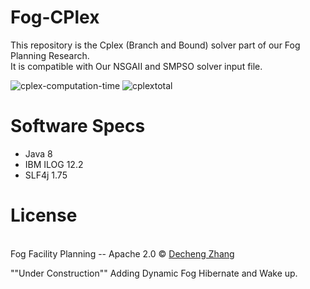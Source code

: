 # Fog-CPlex
This repository is the Cplex (Branch and Bound) solver part of our Fog Planning Research.
<br>
It is compatible with Our NSGAII and SMPSO solver input file.


![cplex-computation-time](https://user-images.githubusercontent.com/3119721/30969219-bef8e500-a42f-11e7-9f8c-f96c07564e3a.jpg)
![cplextotal](https://user-images.githubusercontent.com/3119721/30969223-c0360bdc-a42f-11e7-901f-e3cf1aecb277.jpg)

# Software Specs
* Java 8
* IBM ILOG 12.2
* SLF4j 1.75

# License
<br>Fog Facility Planning -- Apache 2.0 © [Decheng Zhang](qrafzv88@gmail.com)

""Under Construction""
Adding Dynamic Fog Hibernate and Wake up.
